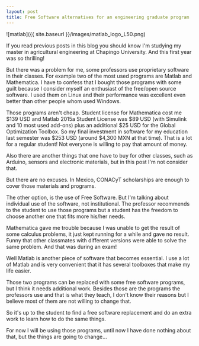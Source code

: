 ```yaml
---
layout: post
title: Free Software alternatives for an engineering graduate program
---
```

![matlab]({{ site.baseurl }}/images/matlab_logo_L50.png)

If you read previous posts in this blog you should know I'm studying my master in agricultural engineering at Chapingo University. And this first year was so thrilling!

But there was a problem for me, some professors use proprietary software in their classes. For example two of the most used programs are Matlab and Mathematica. I have to confess that I bought those programs with some guilt because I consider myself an enthusiast of the free/open source software. I used them on Linux and their performance was excellent even better than other people whom used Windows.

Those programs aren't cheap. Student license for Mathematica cost me $139 USD and Matlab 2015a Student License was $89 USD (with Simulink and 10 most used add-ons) plus an additional $25 USD for the Global Optimization Toolbox. So my final investment in software for my education last semester was $253 USD (around $4,300 MXN at that time). That is a lot for a regular student! Not everyone is willing to pay that amount of money.

Also there are another things that one have to buy for other classes, such as Arduino, sensors and electronic materials, but in this post I'm not consider that.

But there are no excuses. In Mexico, CONACyT scholarships are enough to cover those materials and programs.

The other option, is the use of Free Software. But I'm talking about individual use of the software, not institutional. The professor recommends to the student to use those programs but a student has the freedom to choose another one that fits more his/her needs.

Mathematica gave me trouble because I was unable to get the result of some calculus problems, it just kept running for a while and gave no result. Funny that other classmates with different versions were able to solve the same problem. And that was during an exam!

Well Matlab is another piece of software that becomes essential. I use a lot of Matlab and is very convenient that it has several toolboxes that make my life easier.

Those two programs can be replaced with some free software programs, but I think it needs additional work. Besides those are the programs the professors use and that is what they teach, I don't know their reasons but I believe most of them are not willing to change that.

So it's up to the student to find a free software replacement and do an extra work to learn how to do the same things.

For now I will be using those programs, until now I have done nothing about that, but the things are going to change...
